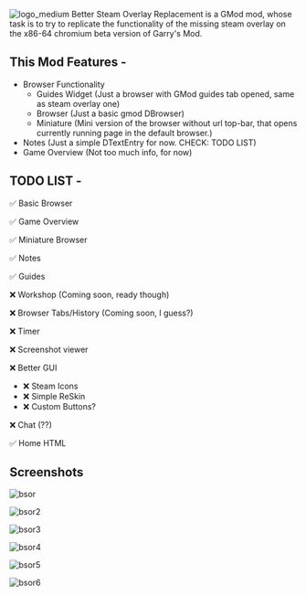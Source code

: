 ![logo_medium](https://github.com/Turelk/Better-Steam-Overlay-Replacement/assets/157890839/43cd3fc7-6ca6-41ab-9e07-5594ff894a17)
Better Steam Overlay Replacement is a GMod mod, whose task is to try to replicate the functionality of the missing steam overlay on the x86-64 chromium beta version of Garry's Mod.

## This Mod Features -
- Browser Functionality
  - Guides Widget (Just a browser with GMod guides tab opened, same as steam overlay one)
  - Browser (Just a basic gmod DBrowser)
  - Miniature (Mini version of the browser without url top-bar, that opens currently running page in the default browser.)
- Notes (Just a simple DTextEntry for now. CHECK: TODO LIST)
- Game Overview (Not too much info, for now)
  
## TODO LIST -
✅ Basic Browser

✅ Game Overview

✅ Miniature Browser

✅ Notes

✅ Guides

❌ Workshop (Coming soon, ready though)

❌ Browser Tabs/History (Coming soon, I guess?)

❌ Timer

❌ Screenshot viewer

❌ Better GUI

  - ❌ Steam Icons
  - ❌ Simple ReSkin
  - ❌ Custom Buttons?

❌ Chat (??)

✅ Home HTML

## Screenshots

![bsor](https://github.com/Turelk/Better-Steam-Overlay-Replacement/assets/157890839/b41080bb-a9c7-456d-b7e6-cf8c3ae89526)

![bsor2](https://github.com/Turelk/Better-Steam-Overlay-Replacement/assets/157890839/769eb6e5-742f-4a0d-b005-3afce79072eb)

![bsor3](https://github.com/Turelk/Better-Steam-Overlay-Replacement/assets/157890839/9813302b-85aa-41c6-9611-f898fe22795d)

![bsor4](https://github.com/Turelk/Better-Steam-Overlay-Replacement/assets/157890839/2a2ffaa0-c078-4fb4-ab4f-a4838b4d084b)

![bsor5](https://github.com/Turelk/Better-Steam-Overlay-Replacement/assets/157890839/77a908c1-66b7-4fb1-aa50-79d973806224)

![bsor6](https://github.com/Turelk/Better-Steam-Overlay-Replacement/assets/157890839/833ac9c1-0892-4e20-8349-71803829ff77)
